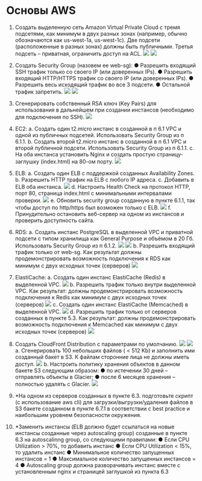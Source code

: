 # Основы AWS

1. Создать выделенную сеть Amazon Virtual Private Cloud с тремя подсетями, как
минимум в двух разных зонах (например, обычно обозначаются как us-west-1a,
us-west-1c). Две подсети (расположенные в разных зонах) должны быть
публичными. Третья подсеть – приватная, ограничить доступ на ACL.
![](subnets.png)
![](VPC.png)
2. Создать Security Group (назовем ее web-sg):
● Разрешить входящий SSH трафик только со своего IP (или доверенных IPs).
● Разрешить входящий HTTP/HTTPS трафик со своего IP (или доверенных IPs).
● Разрешить весь исходящий трафик во все 3 подсети.
● Остальной трафик запретить.
![](outbond_rule.png)
![](inbond_rule.png)
3. Сгенерировать собственный RSA ключ (Key Pairs) для использования в дальнейшем
при создании инстансов (необходимо для подключения по SSH).
![](ssh.png)
4. EC2:
a. Создать один t2.micro инстанс в созданной в п 6.1 VPC и одной из публичных
подсетей. Использовать Security Group из п 6.1.1.
b. Создать второй t2.micro инстанс в созданной в п 6.1 VPC и второй
публичной подсети. Использовать Security Group из п 6.1.1.
c. На оба инстанса установить Nginx и создать простую страницу-заглушку
(index.html) на 80-ом порту.
![](2nginx.png)
5. ELB:
a. Создать один ELB с поддержкой созданных Availability Zones.
b. Разрешить HTTP трафик на ELB с любого IP адреса.
c. Добавить в ELB оба инстанса.
![](elb.png)
d. Настроить Health Check на протокол HTTP, порт 80, страница index.html с
минимальными интервалами проверки.
![](health_check.png)
e. Обновить security group созданную в пункте 6.1.1, так чтобы доступ по
http/https был возможен только с ELB.
![](sg_rule.png)
f. Принудительно остановить веб-сервер на одном из инстансов и проверить
доступность сайта.

6. RDS:
a. Создать инстанс PostgreSQL в выделенной VPС и приватной подсети с типом
хранилища как General Purpose и объёмом в 20 Гб. Использовать Security
Group из п 6.1.2.
![](db1.png)
![](db2.png)
b. Разрешить входящий трафик только от web-sg. Как результат должны
продемонстрировать возможность подключения к RDS как минимум с двух
иcходных точек (серверов)
![](2connect.png)
7. ElastiCache:
a. Создать один инстанс ElastiCache (Redis) в выделенной VPC.
![](redis.png)
b. Разрешить трафик только внутри выделенной VPC. Как результат: должны
продемонстрировать возможность подключения к Redis как минимум с двух
иcходных точек (серверов)
![](redisconnect.png)
c. Создать один инстанс ElastiCache (Memcached) в выделенной VPC.
![](memcache.png)
d. Разрешить трафик только от серверов созданных в пункте 5.3. Как
результат: должны продемонстрировать возможность подключения к
Memcached как минимум с двух иcходных точек (серверов)
![](memcacheconnect.png)
8. Создать CloudFront Distribution с параметрами по умолчанию.
![](cloudfront.png)
![](restrict.png)
a. Сгенерировать 100 небольших файлов ( < 512 Kb) и заполнить ими
созданный бакет в S3. К файлам сторонние лица не должны иметь доступ.
![](100.png)
b. Настроить политику хранения объектов в данном бакете S3 следующим
образом:
● по истечении 30 дней – отправлять объекты в Glacier;
● после 6 месяцев хранения – полностью удалять с Glacier.
![](policy.png)
9. *На одном из серверов созданных в пункте 6.3. подготовьте скрипт (с
использование aws cli) для загрузки/выгрузки/удаления файлов в S3 бакете
созданном в пункте 6.7.1 в соответствии с best practice и наибольшим уровнем
безопасности окружения.
10. *Заменить инстансы (ELB должно будет ссылаться на новые инстансы созданные
через autoscaling group) созданные в пункте 6.3 на autoscalinng group, со
следующими правилами:
● Если CPU Utilization > 70%, то добавить инстанс
● Если CPU Utilization < 15%, то удалить инстанс
● Минимальное количество запущенных инстансов = 1
● Максимальное количество запущенных инстансов = 4
● Autoscaling group должна разворачивать инстанс вместе с установленным nginx
и страницей заглушкой из пункта 6.3
